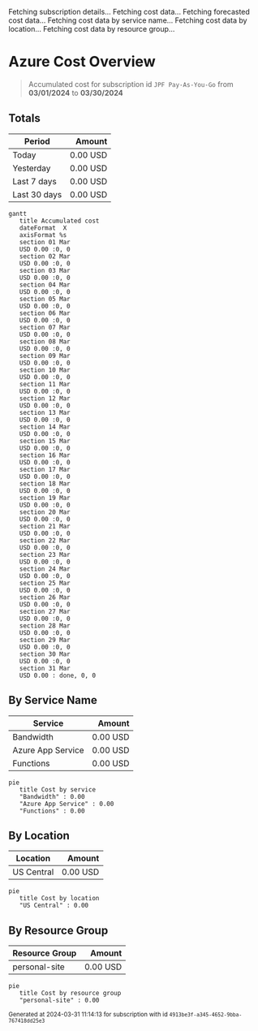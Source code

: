Fetching subscription details...
Fetching cost data...
Fetching forecasted cost data...
Fetching cost data by service name...
Fetching cost data by location...
Fetching cost data by resource group...
# Azure Cost Overview

> Accumulated cost for subscription id `JPF Pay-As-You-Go` from **03/01/2024** to **03/30/2024**

## Totals

|Period|Amount|
|---|---:|
|Today|0.00 USD|
|Yesterday|0.00 USD|
|Last 7 days|0.00 USD|
|Last 30 days|0.00 USD|

```mermaid
gantt
   title Accumulated cost
   dateFormat  X
   axisFormat %s
   section 01 Mar
   USD 0.00 :0, 0
   section 02 Mar
   USD 0.00 :0, 0
   section 03 Mar
   USD 0.00 :0, 0
   section 04 Mar
   USD 0.00 :0, 0
   section 05 Mar
   USD 0.00 :0, 0
   section 06 Mar
   USD 0.00 :0, 0
   section 07 Mar
   USD 0.00 :0, 0
   section 08 Mar
   USD 0.00 :0, 0
   section 09 Mar
   USD 0.00 :0, 0
   section 10 Mar
   USD 0.00 :0, 0
   section 11 Mar
   USD 0.00 :0, 0
   section 12 Mar
   USD 0.00 :0, 0
   section 13 Mar
   USD 0.00 :0, 0
   section 14 Mar
   USD 0.00 :0, 0
   section 15 Mar
   USD 0.00 :0, 0
   section 16 Mar
   USD 0.00 :0, 0
   section 17 Mar
   USD 0.00 :0, 0
   section 18 Mar
   USD 0.00 :0, 0
   section 19 Mar
   USD 0.00 :0, 0
   section 20 Mar
   USD 0.00 :0, 0
   section 21 Mar
   USD 0.00 :0, 0
   section 22 Mar
   USD 0.00 :0, 0
   section 23 Mar
   USD 0.00 :0, 0
   section 24 Mar
   USD 0.00 :0, 0
   section 25 Mar
   USD 0.00 :0, 0
   section 26 Mar
   USD 0.00 :0, 0
   section 27 Mar
   USD 0.00 :0, 0
   section 28 Mar
   USD 0.00 :0, 0
   section 29 Mar
   USD 0.00 :0, 0
   section 30 Mar
   USD 0.00 :0, 0
   section 31 Mar
   USD 0.00 : done, 0, 0
```

## By Service Name

|Service|Amount|
|---|---:|
|Bandwidth|0.00 USD|
|Azure App Service|0.00 USD|
|Functions|0.00 USD|

```mermaid
pie
   title Cost by service
   "Bandwidth" : 0.00
   "Azure App Service" : 0.00
   "Functions" : 0.00
```

## By Location

|Location|Amount|
|---|---:|
|US Central|0.00 USD|

```mermaid
pie
   title Cost by location
   "US Central" : 0.00
```

## By Resource Group

|Resource Group|Amount|
|---|---:|
|personal-site|0.00 USD|

```mermaid
pie
   title Cost by resource group
   "personal-site" : 0.00
```

<sup>Generated at 2024-03-31 11:14:13 for subscription with id `4913be3f-a345-4652-9bba-767418dd25e3`</sup>
